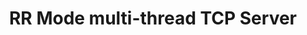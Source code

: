 ---
title: "RR Mode multi-thread TCP Server"
description: "基于libevent库，采用master-worker模式实现 one loop per thread IO model。"
repo: "RR-Mode-TCP-Server" # delete this line if you want blog-like posts for projects
tags: ["high performance server", "c++"]
weight: 1
draft: false
---